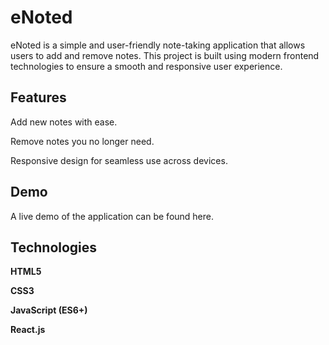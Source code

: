 
# eNoted
eNoted is a simple and user-friendly note-taking application that allows users to add and remove notes. This project is built using modern frontend technologies to ensure a smooth and responsive user experience.

## Features

Add new notes with ease.

Remove notes you no longer need.

Responsive design for seamless use across devices.

## Demo

A live demo of the application can be found here.

## Technologies
**HTML5**

**CSS3**

**JavaScript (ES6+)**

**React.js**

